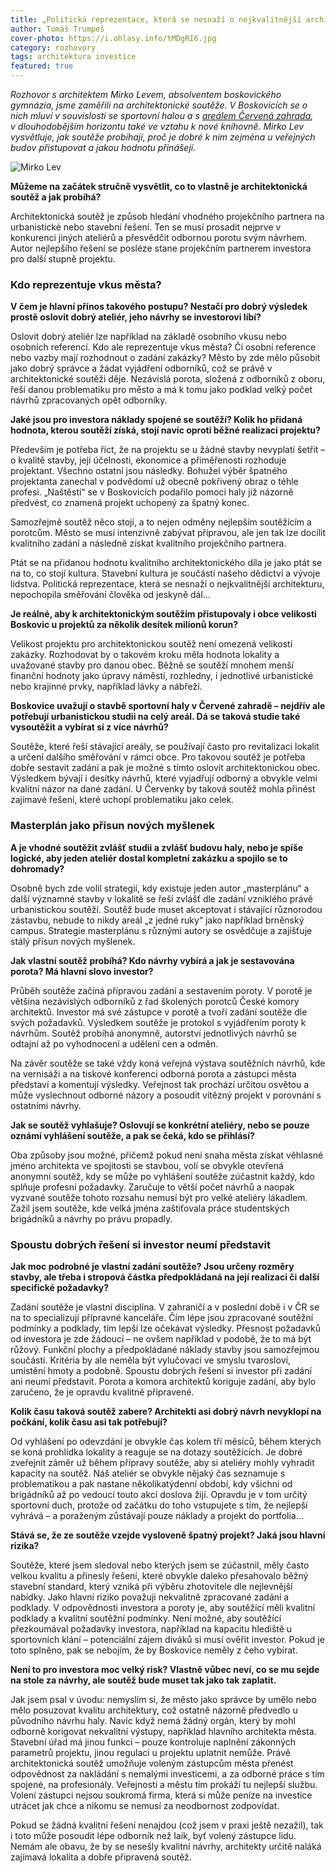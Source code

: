 ```yaml
---
title: „Politická reprezentace, která se nesnaží o nejkvalitnější architekturu, nepochopila směřování člověka od jeskyně dál.“
author: Tomáš Trumpeš
cover-photo: https://i.ohlasy.info/tMDgRI6.jpg
category: rozhovory
tags: architektura investice
featured: true
---
```


*Rozhovor s architektem Mirko Levem, absolventem boskovického gymnázia, jsme zaměřili na architektonické soutěže. V Boskovicích se o nich mluví v souvislosti se sportovní halou a s [areálem Červená zahrada](/clanky/2015/11/varianty-haly.html), v dlouhodobějším horizontu také ve vztahu k nové knihovně. Mirko Lev vysvětluje, jak soutěže probíhají, proč je dobré k nim zejména u veřejných budov přistupovat a jakou hodnotu přinášejí.*

<img src="https://i.ohlasy.info/uhDBvfM.jpg" alt="Mirko Lev" class="img-responsive" data-author="Tomáš Znamenáček">

**Můžeme na začátek stručně vysvětlit, co to vlastně je architektonická soutěž a jak probíhá?**

Architektonická soutěž je způsob hledání vhodného projekčního partnera na urbanistické nebo stavební řešení. Ten se musí prosadit nejprve v konkurenci jiných ateliérů a přesvědčit odbornou porotu svým návrhem. Autor nejlepšího řešení se posléze stane projekčním partnerem investora pro další stupně projektu.

### Kdo reprezentuje vkus města?

**V čem je hlavní přínos takového postupu? Nestačí pro dobrý výsledek prostě oslovit dobrý ateliér, jeho návrhy se investorovi líbí?**

Oslovit dobrý ateliér lze například na základě osobního vkusu nebo osobních referencí. Kdo ale reprezentuje vkus města? Čí osobní reference nebo vazby mají rozhodnout o zadání zakázky? Město by zde mělo působit jako dobrý správce a žádat vyjádření odborníků, což se právě v architektonické soutěži děje. Nezávislá porota, složená z odborníků z oboru, řeší danou problematiku pro město a má k tomu jako podklad velký počet návrhů zpracovaných opět odborníky.

**Jaké jsou pro investora náklady spojené se soutěží? Kolik ho přidaná hodnota, kterou soutěží získá, stojí navíc oproti běžné realizaci projektu?**

Především je potřeba říct, že na projektu se u žádné stavby nevyplatí šetřit – o kvalitě stavby, její účelnosti, ekonomice a přiměřenosti rozhoduje projektant. Všechno ostatní jsou následky. Bohužel výběr špatného projektanta zanechal v podvědomí už obecně pokřivený obraz o téhle profesi. „Naštěstí“ se v Boskovicích podařilo pomoci haly již názorně předvést, co znamená projekt uchopený za špatný konec.

Samozřejmě soutěž něco stojí, a to nejen odměny nejlepším soutěžícím a porotcům. Město se musí intenzivně zabývat přípravou, ale jen tak lze docílit kvalitního zadání a následně získat kvalitního projekčního partnera.

Ptát se na přidanou hodnotu kvalitního architektonického díla je jako ptát se na to, co stojí kultura. Stavební kultura je součástí našeho dědictví a vývoje lidstva. Politická reprezentace, která se nesnaží o nejkvalitnější architekturu, nepochopila směřování člověka od jeskyně dál…

**Je reálné, aby k architektonickým soutěžím přistupovaly i obce velikosti Boskovic u projektů za několik desítek milionů korun?**

Velikost projektu pro architektonickou soutěž není omezená velikostí zakázky. Rozhodovat by o takovém kroku měla hodnota lokality a uvažované stavby pro danou obec. Běžně se soutěží mnohem menší finanční hodnoty jako úpravy náměstí, rozhledny, i jednotlivé urbanistické nebo krajinné prvky, například lávky a nábřeží.

**Boskovice uvažují o stavbě sportovní haly v Červené zahradě – nejdřív ale potřebují urbanistickou studii na celý areál. Dá se taková studie také vysoutěžit a vybírat si z více návrhů?**

Soutěže, které řeší stávající areály, se používají často pro revitalizaci lokalit a určení dalšího směřování v rámci obce. Pro takovou soutěž je potřeba dobře sestavit zadání a pak je možné s tímto oslovit architektonickou obec. Výsledkem bývají i desítky návrhů, které vyjadřují odborný a obvykle velmi kvalitní názor na dané zadání. U Červenky by taková soutěž mohla přinést zajímavé řešení, které uchopí problematiku jako celek.

### Masterplán jako přísun nových myšlenek

**A je vhodné soutěžit zvlášť studii a zvlášť budovu haly, nebo je spíše logické, aby jeden ateliér dostal kompletní zakázku a spojilo se to dohromady?**

Osobně bych zde volil strategií, kdy existuje jeden autor „masterplánu“ a další významné stavby v lokalitě se řeší zvlášť dle zadání vzniklého právě urbanistickou soutěží. Soutěž bude muset akceptovat i stávající různorodou zástavbu, nebude to nikdy areál „z jedné ruky“ jako například brněnský campus. Strategie masterplánu s různými autory se osvědčuje a zajišťuje stálý přísun nových myšlenek.

**Jak vlastní soutěž probíhá? Kdo návrhy vybírá a jak je sestavována porota? Má hlavní slovo investor?**

Průběh soutěže začíná přípravou zadání a sestavením poroty. V porotě je většina nezávislých odborníků z řad školených porotců České komory architektů. Investor má své zástupce v porotě a tvoří zadání soutěže dle svých požadavků. Výsledkem soutěže je protokol s vyjádřením poroty k návrhům. Soutěž probíhá anonymně, autorství jednotlivých návrhů se odtajní až po vyhodnocení a udělení cen a odměn.

Na závěr soutěže se také vždy koná veřejná výstava soutěžních návrhů, kde na vernisáži a na tiskové konferenci odborná porota a zástupci města představí a komentují výsledky. Veřejnost tak prochází určitou osvětou a může vyslechnout odborné názory a posoudit vítězný projekt v porovnání s ostatními návrhy.  

**Jak se soutěž vyhlašuje? Oslovují se konkrétní ateliéry, nebo se pouze oznámí vyhlášení soutěže, a pak se čeká, kdo se přihlásí?**

Oba způsoby jsou možné, přičemž pokud není snaha města získat věhlasné jméno architekta ve spojitosti se stavbou, volí se obvykle otevřená anonymní soutěž, kdy se může po vyhlášení soutěže zúčastnit každý, kdo splňuje profesní požadavky. Zaručuje to větší počet návrhů a naopak vyzvané soutěže tohoto rozsahu nemusí být pro velké ateliéry lákadlem. Zažil jsem soutěže, kde velká jména zaštiťovala práce studentských brigádníků a návrhy po právu propadly.

### Spoustu dobrých řešení si investor neumí představit

**Jak moc podrobné je vlastní zadání soutěže? Jsou určeny rozměry stavby, ale třeba i stropová částka předpokládaná na její realizaci či další specifické požadavky?**

Zadání soutěže je vlastní disciplína. V zahraničí a v poslední době i v ČR se na to specializují přípravné kanceláře. Čím lépe jsou zpracované soutěžní podmínky a podklady, tím lepší lze očekávat výsledky. Přesnost požadavků od investora je zde žádoucí – ne ovšem například v podobě, že to má být růžový. Funkční plochy a předpokládané náklady stavby jsou samozřejmou součástí. Kritéria by ale neměla být vylučovací ve smyslu tvarosloví, umístění hmoty a podobně. Spoustu dobrých řešení si investor při zadání ani neumí představit. Porota a komora architektů koriguje zadání, aby bylo zaručeno, že je opravdu kvalitně připravené. 

**Kolik času taková soutěž zabere? Architekti asi dobrý návrh nevyklopí na počkání, kolik času asi tak potřebují?**

Od vyhlášení po odevzdání je obvykle čas kolem tří měsíců, během kterých se koná prohlídka lokality a reaguje se na dotazy soutěžících. Je dobré zveřejnit záměr už během přípravy soutěže, aby si ateliéry mohly vyhradit kapacity na soutěž. Náš ateliér se obvykle nějaký čas seznamuje s problematikou a pak nastane několikatýdenní období, kdy všichni od brigádníků až po vedoucí touto akcí doslova žijí. Opravdu je v tom určitý sportovní duch, protože od začátku do toho vstupujete s tím, že nejlepší vyhrává – a poraženým zůstávají pouze náklady a projekt do portfolia…

**Stává se, že ze soutěže vzejde vysloveně špatný projekt? Jaká jsou hlavní rizika?**

Soutěže, které jsem sledoval nebo kterých jsem se zúčastnil, měly často velkou kvalitu a přinesly řešení, které obvykle daleko přesahovalo běžný stavební standard, který vzniká při výběru zhotovitele dle nejlevnější nabídky. Jako hlavní riziko považuji nekvalitně zpracované zadání a podklady. V odpovědnosti investora a poroty je, aby soutěžící měli kvalitní podklady a kvalitní soutěžní podmínky. Není možné, aby soutěžící přezkoumával požadavky investora, například na kapacitu hlediště u sportovních klání – potenciální zájem diváků si musí ověřit investor. Pokud je toto splněno, pak se nebojím, že by Boskovice neměly z čeho vybírat. 

**Není to pro investora moc velký risk? Vlastně vůbec neví, co se mu sejde na stole za návrhy, ale soutěž bude muset tak jako tak zaplatit.**

Jak jsem psal v úvodu: nemyslím si, že město jako správce by umělo nebo mělo posuzovat kvalitu architektury, což ostatně názorně předvedlo u původního návrhu haly. Navíc když nemá žádný orgán, který by mohl odborně korigovat nekvalitní výstupy, například hlavního architekta města. Stavební úřad má jinou funkci – pouze kontroluje naplnění zákonných parametrů projektu, jinou regulaci u projektu uplatnit nemůže. Právě architektonická soutěž umožňuje voleným zástupcům města přenést odpovědnost za nakládání s nemalými investicemi, a za odborné práce s tím spojené, na profesionály. Veřejnosti a městu tím prokáží tu nejlepší službu. Volení zástupci nejsou soukromá firma, která si může peníze na investice utrácet jak chce a nikomu se nemusí za neodbornost zodpovídat. 

Pokud se žádná kvalitní řešení nenajdou (což jsem v praxi ještě nezažil), tak i toto může posoudit lépe odborník než laik, byť volený zástupce lidu. Nemám ale obavu, že by se nesešly kvalitní návrhy, architekty určitě naláká zajímavá lokalita a dobře připravená soutěž.
